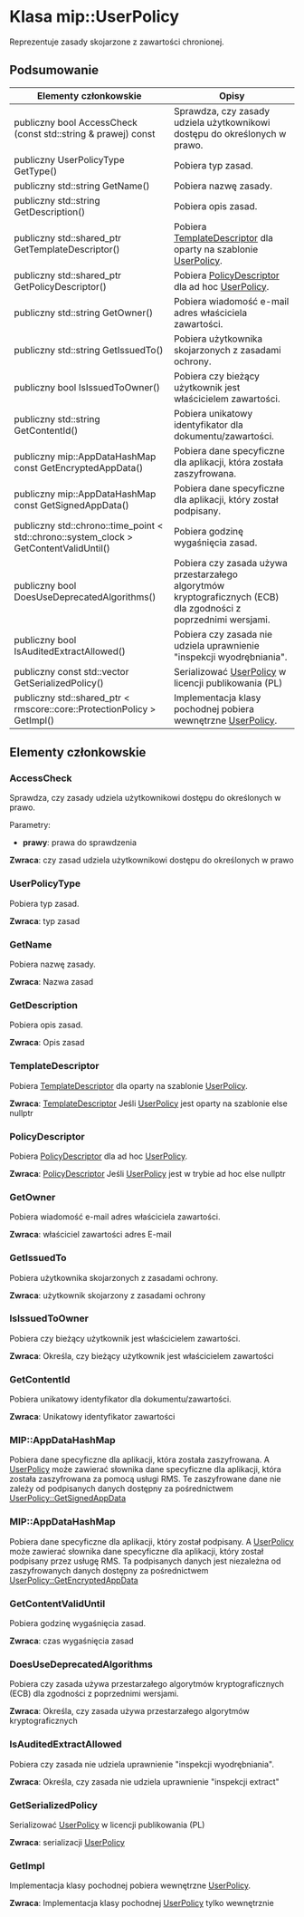 # <a name="class-mipuserpolicy"></a>Klasa mip::UserPolicy 
Reprezentuje zasady skojarzone z zawartości chronionej.
  
## <a name="summary"></a>Podsumowanie
 Elementy członkowskie                        | Opisy                                
--------------------------------|---------------------------------------------
 publiczny bool AccessCheck (const std::string & prawej) const  |  Sprawdza, czy zasady udziela użytkownikowi dostępu do określonych w prawo.
 publiczny UserPolicyType GetType()  |  Pobiera typ zasad.
 publiczny std::string GetName()  |  Pobiera nazwę zasady.
 publiczny std::string GetDescription()  |  Pobiera opis zasad.
publiczny std::shared_ptr<TemplateDescriptor> GetTemplateDescriptor()  |  Pobiera [TemplateDescriptor](class_mip_templatedescriptor.md) dla oparty na szablonie [UserPolicy](class_mip_userpolicy.md).
publiczny std::shared_ptr<PolicyDescriptor> GetPolicyDescriptor()  |  Pobiera [PolicyDescriptor](class_mip_policydescriptor.md) dla ad hoc [UserPolicy](class_mip_userpolicy.md).
 publiczny std::string GetOwner()  |  Pobiera wiadomość e-mail adres właściciela zawartości.
 publiczny std::string GetIssuedTo()  |  Pobiera użytkownika skojarzonych z zasadami ochrony.
 publiczny bool IsIssuedToOwner()  |  Pobiera czy bieżący użytkownik jest właścicielem zawartości.
 publiczny std::string GetContentId()  |  Pobiera unikatowy identyfikator dla dokumentu/zawartości.
 publiczny mip::AppDataHashMap const GetEncryptedAppData()  |  Pobiera dane specyficzne dla aplikacji, która została zaszyfrowana.
 publiczny mip::AppDataHashMap const GetSignedAppData()  |  Pobiera dane specyficzne dla aplikacji, który został podpisany.
publiczny std::chrono::time_point < std::chrono::system_clock > GetContentValidUntil()  |  Pobiera godzinę wygaśnięcia zasad.
 publiczny bool DoesUseDeprecatedAlgorithms()  |  Pobiera czy zasada używa przestarzałego algorytmów kryptograficznych (ECB) dla zgodności z poprzednimi wersjami.
 publiczny bool IsAuditedExtractAllowed()  |  Pobiera czy zasada nie udziela uprawnienie "inspekcji wyodrębniania".
publiczny const std::vector<unsigned char> GetSerializedPolicy()  |  Serializować [UserPolicy](class_mip_userpolicy.md) w licencji publikowania (PL)
publiczny std::shared_ptr < rmscore::core::ProtectionPolicy > GetImpl()  |  Implementacja klasy pochodnej pobiera wewnętrzne [UserPolicy](class_mip_userpolicy.md).
  
## <a name="members"></a>Elementy członkowskie
  
### <a name="accesscheck"></a>AccessCheck
Sprawdza, czy zasady udziela użytkownikowi dostępu do określonych w prawo.

Parametry:  
* **prawy**: prawa do sprawdzenia



  
**Zwraca**: czy zasad udziela użytkownikowi dostępu do określonych w prawo
  
### <a name="userpolicytype"></a>UserPolicyType
Pobiera typ zasad.

  
**Zwraca**: typ zasad
  
### <a name="getname"></a>GetName
Pobiera nazwę zasady.

  
**Zwraca**: Nazwa zasad
  
### <a name="getdescription"></a>GetDescription
Pobiera opis zasad.

  
**Zwraca**: Opis zasad
  
### <a name="templatedescriptor"></a>TemplateDescriptor
Pobiera [TemplateDescriptor](class_mip_templatedescriptor.md) dla oparty na szablonie [UserPolicy](class_mip_userpolicy.md).

  
**Zwraca**: [TemplateDescriptor](class_mip_templatedescriptor.md) Jeśli [UserPolicy](class_mip_userpolicy.md) jest oparty na szablonie else nullptr
  
### <a name="policydescriptor"></a>PolicyDescriptor
Pobiera [PolicyDescriptor](class_mip_policydescriptor.md) dla ad hoc [UserPolicy](class_mip_userpolicy.md).

  
**Zwraca**: [PolicyDescriptor](class_mip_policydescriptor.md) Jeśli [UserPolicy](class_mip_userpolicy.md) jest w trybie ad hoc else nullptr
  
### <a name="getowner"></a>GetOwner
Pobiera wiadomość e-mail adres właściciela zawartości.

  
**Zwraca**: właściciel zawartości adres E-mail
  
### <a name="getissuedto"></a>GetIssuedTo
Pobiera użytkownika skojarzonych z zasadami ochrony.

  
**Zwraca**: użytkownik skojarzony z zasadami ochrony
  
### <a name="isissuedtoowner"></a>IsIssuedToOwner
Pobiera czy bieżący użytkownik jest właścicielem zawartości.

  
**Zwraca**: Określa, czy bieżący użytkownik jest właścicielem zawartości
  
### <a name="getcontentid"></a>GetContentId
Pobiera unikatowy identyfikator dla dokumentu/zawartości.

  
**Zwraca**: Unikatowy identyfikator zawartości
  
### <a name="mipappdatahashmap"></a>MIP::AppDataHashMap
Pobiera dane specyficzne dla aplikacji, która została zaszyfrowana.
A [UserPolicy](class_mip_userpolicy.md) może zawierać słownika dane specyficzne dla aplikacji, która została zaszyfrowana za pomocą usługi RMS. Te zaszyfrowane dane nie zależy od podpisanych danych dostępny za pośrednictwem [UserPolicy::GetSignedAppData](class_mip_userpolicy.md#getsignedappdata)
  
### <a name="mipappdatahashmap"></a>MIP::AppDataHashMap
Pobiera dane specyficzne dla aplikacji, który został podpisany.
A [UserPolicy](class_mip_userpolicy.md) może zawierać słownika dane specyficzne dla aplikacji, który został podpisany przez usługę RMS. Ta podpisanych danych jest niezależna od zaszyfrowanych danych dostępny za pośrednictwem [UserPolicy::GetEncryptedAppData](class_mip_userpolicy.md#getencryptedappdata)
  
### <a name="getcontentvaliduntil"></a>GetContentValidUntil
Pobiera godzinę wygaśnięcia zasad.

  
**Zwraca**: czas wygaśnięcia zasad
  
### <a name="doesusedeprecatedalgorithms"></a>DoesUseDeprecatedAlgorithms
Pobiera czy zasada używa przestarzałego algorytmów kryptograficznych (ECB) dla zgodności z poprzednimi wersjami.

  
**Zwraca**: Określa, czy zasada używa przestarzałego algorytmów kryptograficznych
  
### <a name="isauditedextractallowed"></a>IsAuditedExtractAllowed
Pobiera czy zasada nie udziela uprawnienie "inspekcji wyodrębniania".

  
**Zwraca**: Określa, czy zasada nie udziela uprawnienie "inspekcji extract"
  
### <a name="getserializedpolicy"></a>GetSerializedPolicy
Serializować [UserPolicy](class_mip_userpolicy.md) w licencji publikowania (PL)

  
**Zwraca**: serializacji [UserPolicy](class_mip_userpolicy.md)
  
### <a name="getimpl"></a>GetImpl
Implementacja klasy pochodnej pobiera wewnętrzne [UserPolicy](class_mip_userpolicy.md).

  
**Zwraca**: Implementacja klasy pochodnej [UserPolicy](class_mip_userpolicy.md) tylko wewnętrznie